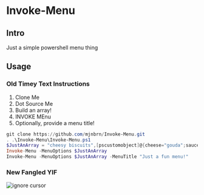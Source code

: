 # Invoke-Menu
## Intro
Just a simple powershell menu thing
## Usage
### Old Timey Text Instructions

1. Clone Me
1. Dot Source Me
1. Build an array!
1. INVOKE MEnu
1. Optionally, provide a menu title!

```Powershell
git clone https://github.com/mjnbrn/Invoke-Menu.git
. .\Invoke-Menu\Invoke-Menu.ps1
$JustAnArray = "cheesy biscuits",[pscustomobject]@{cheese="gouda";sauce="alfredo";protein="chickens"},3.14
Invoke-Menu -MenuOptions $JustAnArray
Invoke-Menu -MenuOptions $JustAnArray -MenuTitle "Just a fun menu!"
```
### New Fangled YIF
![ignore cursor](docs/Invoke-Menu.gif)
